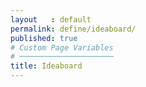 ```yaml
---
layout   : default
permalink: define/ideaboard/
published: true
# Custom Page Variables
# ─────────────────────
title: Ideaboard
---
```

